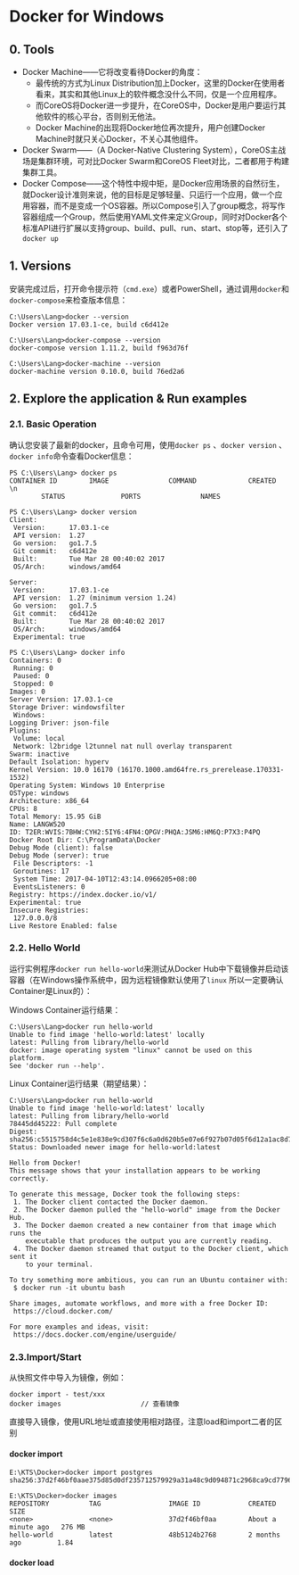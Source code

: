 # Docker for Windows

## 0. Tools

* Docker Machine——它将改变看待Docker的角度：
  * 最传统的方式为Linux Distribution加上Docker，这里的Docker在使用者看来，其实和其他Linux上的软件概念没什么不同，仅是一个应用程序。
  * 而CoreOS将Docker进一步提升，在CoreOS中，Docker是用户要运行其他软件的核心平台，否则别无他法。
  * Docker Machine的出现将Docker地位再次提升，用户创建Docker Machine时就只关心Docker，不关心其他组件。
* Docker Swarm——（A Docker-Native Clustering System），CoreOS主战场是集群环境，可对比Docker Swarm和CoreOS Fleet对比，二者都用于构建集群工具。
* Docker Compose——这个特性中规中矩，是Docker应用场景的自然衍生，就Docker设计准则来说，他的目标是足够轻量、只运行一个应用，做一个应用容器，而不是变成一个OS容器。所以Compose引入了group概念，将写作容器组成一个Group，然后使用YAML文件来定义Group，同时对Docker各个标准API进行扩展以支持group、build、pull、run、start、stop等，还引入了`docker up`

## 1. Versions

安装完成过后，打开命令提示符（`cmd.exe`）或者PowerShell，通过调用`docker`和`docker-compose`来检查版本信息：

```
C:\Users\Lang>docker --version
Docker version 17.03.1-ce, build c6d412e

C:\Users\Lang>docker-compose --version
docker-compose version 1.11.2, build f963d76f

C:\Users\Lang>docker-machine --version
docker-machine version 0.10.0, build 76ed2a6
```

## 2. Explore the application & Run examples

### 2.1. Basic Operation

确认您安装了最新的docker，且命令可用，使用`docker ps` 、`docker version` 、`docker info`命令查看Docker信息：

```
PS C:\Users\Lang> docker ps
CONTAINER ID        IMAGE               COMMAND             CREATED             \n
        STATUS              PORTS               NAMES

PS C:\Users\Lang> docker version
Client:
 Version:      17.03.1-ce
 API version:  1.27
 Go version:   go1.7.5
 Git commit:   c6d412e
 Built:        Tue Mar 28 00:40:02 2017
 OS/Arch:      windows/amd64

Server:
 Version:      17.03.1-ce
 API version:  1.27 (minimum version 1.24)
 Go version:   go1.7.5
 Git commit:   c6d412e
 Built:        Tue Mar 28 00:40:02 2017
 OS/Arch:      windows/amd64
 Experimental: true

PS C:\Users\Lang> docker info
Containers: 0
 Running: 0
 Paused: 0
 Stopped: 0
Images: 0
Server Version: 17.03.1-ce
Storage Driver: windowsfilter
 Windows:
Logging Driver: json-file
Plugins:
 Volume: local
 Network: l2bridge l2tunnel nat null overlay transparent
Swarm: inactive
Default Isolation: hyperv
Kernel Version: 10.0 16170 (16170.1000.amd64fre.rs_prerelease.170331-1532)
Operating System: Windows 10 Enterprise
OSType: windows
Architecture: x86_64
CPUs: 8
Total Memory: 15.95 GiB
Name: LANGW520
ID: T2ER:WVIS:7BHW:CYH2:5IY6:4FN4:QPGV:PHQA:JSM6:HM6Q:P7X3:P4PQ
Docker Root Dir: C:\ProgramData\Docker
Debug Mode (client): false
Debug Mode (server): true
 File Descriptors: -1
 Goroutines: 17
 System Time: 2017-04-10T12:43:14.0966205+08:00
 EventsListeners: 0
Registry: https://index.docker.io/v1/
Experimental: true
Insecure Registries:
 127.0.0.0/8
Live Restore Enabled: false
```

### 2.2. Hello World

运行实例程序`docker run hello-world`来测试从Docker Hub中下载镜像并启动该容器（在Windows操作系统中，因为远程镜像默认使用了`linux` 所以一定要确认Container是Linux的）：

Windows Container运行结果：

```
C:\Users\Lang>docker run hello-world
Unable to find image 'hello-world:latest' locally
latest: Pulling from library/hello-world
docker: image operating system "linux" cannot be used on this platform.
See 'docker run --help'.
```

Linux Container运行结果（期望结果）：

```
C:\Users\Lang>docker run hello-world
Unable to find image 'hello-world:latest' locally
latest: Pulling from library/hello-world
78445dd45222: Pull complete
Digest: sha256:c5515758d4c5e1e838e9cd307f6c6a0d620b5e07e6f927b07d05f6d12a1ac8d7
Status: Downloaded newer image for hello-world:latest

Hello from Docker!
This message shows that your installation appears to be working correctly.

To generate this message, Docker took the following steps:
 1. The Docker client contacted the Docker daemon.
 2. The Docker daemon pulled the "hello-world" image from the Docker Hub.
 3. The Docker daemon created a new container from that image which runs the
    executable that produces the output you are currently reading.
 4. The Docker daemon streamed that output to the Docker client, which sent it
    to your terminal.

To try something more ambitious, you can run an Ubuntu container with:
 $ docker run -it ubuntu bash

Share images, automate workflows, and more with a free Docker ID:
 https://cloud.docker.com/

For more examples and ideas, visit:
 https://docs.docker.com/engine/userguide/
```

### 2.3.Import/Start

从快照文件中导入为镜像，例如：

```
docker import - test/xxx
docker images                    // 查看镜像
```

直接导入镜像，使用URL地址或直接使用相对路径，注意load和import二者的区别

#### docker import

```
E:\KTS\Docker>docker import postgres
sha256:37d2f46bf0aae375d85d0df235712579929a31a48c9d094871c2968ca9cd7796

E:\KTS\Docker>docker images
REPOSITORY          TAG                 IMAGE ID            CREATED              SIZE
<none>              <none>              37d2f46bf0aa        About a minute ago   276 MB
hello-world         latest              48b5124b2768        2 months ago         1.84
```

#### docker load





